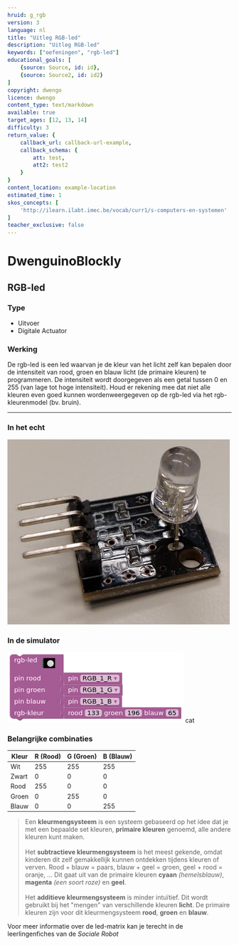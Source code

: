 ```yaml
---
hruid: g_rgb
version: 3
language: nl
title: "Uitleg RGB-led"
description: "Uitleg RGB-led"
keywords: ["oefeningen", "rgb-led"]
educational_goals: [
    {source: Source, id: id}, 
    {source: Source2, id: id2}
]
copyright: dwengo
licence: dwengo
content_type: text/markdown
available: true
target_ages: [12, 13, 14]
difficulty: 3
return_value: {
    callback_url: callback-url-example,
    callback_schema: {
        att: test,
        att2: test2
    }
}
content_location: example-location
estimated_time: 1
skos_concepts: [
    'http://ilearn.ilabt.imec.be/vocab/curr1/s-computers-en-systemen'
]
teacher_exclusive: false
---
```

# DwenguinoBlockly
## RGB-led

### Type
- Uitvoer
- Digitale Actuator

### Werking
De rgb-led is een led waarvan je de kleur van het licht zelf kan bepalen door de intensiteit van rood, groen en blauw licht (de primaire kleuren) te programmeren. De intensiteit wordt doorgegeven als een getal tussen 0 en 255 (van lage tot hoge intensiteit). Houd er rekening mee dat niet alle kleuren even goed kunnen wordenweergegeven op de rgb-led via het rgb-kleurenmodel (bv. bruin).

***

### In het echt

![](embed/rgb.png "RGB-led")

### In de simulator

![](embed/rgb_sim.png "RGB-led simulator")
cat ![]()

### Belangrijke combinaties

|**Kleur**|**R (Rood)**|**G (Groen)**|**B (Blauw)**|
|---|---|---|---|
|Wit|255|255|255|
|Zwart|0|0|0|
|Rood|255|0|0|
|Groen|0|255|0|
|Blauw|0|0|255|

> Een <strong>kleurmengsysteem</strong> is een systeem gebaseerd op het idee dat je met een bepaalde set kleuren, <strong>primaire kleuren</strong> genoemd, alle andere kleuren kunt maken.<br><br>Het <strong>subtractieve kleurmengsysteem</strong> is het meest gekende, omdat kinderen dit zelf gemakkellijk kunnen ontdekken tijdens kleuren of verven. Rood + blauw = paars, blauw + geel = groen, geel + rood = oranje, ... Dit gaat uit van de primaire kleuren <strong>cyaan</strong> <em>(hemelsblauw)</em>, <strong>magenta</strong> <em>(een soort roze)</em> en <strong>geel</strong>.<br><br>Het <strong>additieve kleurmengsysteem</strong> is minder intuïtief. Dit wordt gebruikt bij het "mengen" van verschillende kleuren <strong>licht</strong>. De primaire kleuren zijn voor dit kleurmengsysteem <strong>rood</strong>, <strong>groen</strong> en <strong>blauw</strong>.

<div class="alert alert-box alert-success">
Voor meer informatie over de led-matrix kan je terecht in de leerlingenfiches van de <em>Sociale Robot</em>
</div>